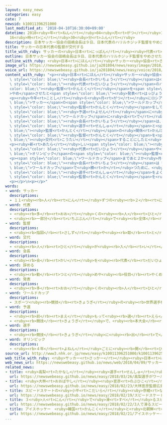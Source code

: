 ```yaml
---
layout: easy_news
categories: easy
cate: 7
newsid: k10011396251000
last_modified_at: '2018-04-10T16:30:00+09:00'
datetime: 2018<ruby>年<rt>ねん</rt></ruby>04<ruby>月<rt>がつ</rt></ruby>10<ruby>日<rt>にち</rt></ruby>
  16<ruby>時<rt>じ</rt></ruby>30<ruby>分<rt>ふん</rt></ruby>
description: 日本サッカー協会の田嶋会長は９日、日本代表のハリルホジッチ監督をやめさせたと発表しました。
title: サッカーの日本代表の監督が交代する
title_with_ruby: サッカーの<ruby>日本<rt>にっぽん</rt></ruby><ruby>代表<rt>だいひょう</rt></ruby>の<ruby>監督<rt>かんとく</rt></ruby>が<ruby>交代<rt>こうたい</rt></ruby>する
outline: 日本サッカー協会の田嶋会長は９日、日本代表のハリルホジッチ監督をやめさせたと発表しました。
outline_with_ruby: <ruby>日本<rt>にほん</rt></ruby>サッカー<ruby>協会<rt>きょうかい</rt></ruby>の<ruby>田嶋<rt>たしま</rt></ruby><ruby>会長<rt>かいちょう</rt></ruby>は<ruby>９日<rt>ここのか</rt></ruby>、<ruby>日本<rt>にっぽん</rt></ruby><ruby>代表<rt>だいひょう</rt></ruby>のハリルホジッチ<ruby>監督<rt>かんとく</rt></ruby>をやめさせたと<ruby>発表<rt>はっぴょう</rt></ruby>しました。
image_url: https://newswebeasy.github.io/ja201804/news/easy/image/2018/04/10/k10011396251000.jpg
voice_url: https://newswebeasy.github.io/ja201804/news/easy/voice/2018/04/10/k10011396251000.mp4
content_with_ruby: "<p><ruby>日本<rt>にほん</rt></ruby>サッカー<ruby>協会<rt>きょうかい</rt></ruby>の<ruby>田嶋<rt>たしま</rt></ruby><span\
  \ style=\"color: blue;\"><ruby>会長<rt>かいちょう</rt></ruby></span>は<ruby>９日<rt>ここのか</rt></ruby>、<ruby>日本<rt>にっぽん</rt></ruby><span\
  \ style=\"color: blue;\"><ruby>代表<rt>だいひょう</rt></ruby></span>のハリルホジッチ<span style=\"\
  color: blue;\"><ruby>監督<rt>かんとく</rt></ruby></span>を<span style=\"color: blue;\"\
  >やめ</span>させたと<span style=\"color: blue;\"><ruby>発表<rt>はっぴょう</rt></ruby></span>しました。</p>\n\
  <p><ruby>今年<rt>ことし</rt></ruby>６<ruby>月<rt>がつ</rt></ruby>にロシアで<span style=\"color:\
  \ blue;\">サッカー</span>の<span style=\"color: blue;\">ワールドカップ</span>が<ruby>始<rt>はじ</rt></ruby>まります。ハリルホジッチさんが<span\
  \ style=\"color: blue;\"><ruby>監督<rt>かんとく</rt></ruby></span>をしている<ruby>間<rt>あいだ</rt></ruby>、<ruby>日本<rt>にっぽん</rt></ruby>は<span\
  \ style=\"color: blue;\"><ruby>予選<rt>よせん</rt></ruby></span>に<ruby>勝<rt>か</rt></ruby>って<span\
  \ style=\"color: blue;\">ワールドカップ</span>に<ruby>出<rt>で</rt></ruby>ることが<ruby>決<rt>き</rt></ruby>まりました。しかし、３<ruby>月<rt>がつ</rt></ruby>に<ruby>行<rt>おこな</rt></ruby>った２つの<ruby>試合<rt>しあい</rt></ruby>では<ruby>勝<rt>か</rt></ruby>つことができませんでした。<ruby>田嶋<rt>たしま</rt></ruby><span\
  \ style=\"color: blue;\"><ruby>会長<rt>かいちょう</rt></ruby></span>は、この<ruby>試合<rt>しあい</rt></ruby>のあと<span\
  \ style=\"color: blue;\"><ruby>選手<rt>せんしゅ</rt></ruby></span>と<span style=\"color:\
  \ blue;\"><ruby>監督<rt>かんとく</rt></ruby></span>の<ruby>関係<rt>かんけい</rt></ruby>が<ruby>悪<rt>わる</rt></ruby>くなったため、<span\
  \ style=\"color: blue;\"><ruby>監督<rt>かんとく</rt></ruby></span>を<span style=\"color:\
  \ blue;\"><ruby>交代<rt>こうたい</rt></ruby></span>することにしたと<ruby>言<rt>い</rt></ruby>っています。</p>\n\
  <p><ruby>新<rt>あたら</rt></ruby>しい<span style=\"color: blue;\"><ruby>監督<rt>かんとく</rt></ruby></span>は<ruby>西野<rt>にしの</rt></ruby><ruby>朗<rt>あきら</rt></ruby>さんです。<ruby>西野<rt>にしの</rt></ruby>さんは２０<ruby>歳<rt>さい</rt></ruby><ruby>以下<rt>いか</rt></ruby>の<ruby>日本<rt>にっぽん</rt></ruby><span\
  \ style=\"color: blue;\"><ruby>代表<rt>だいひょう</rt></ruby></span>や<span style=\"color:\
  \ blue;\">オリンピック</span>の<span style=\"color: blue;\"><ruby>監督<rt>かんとく</rt></ruby></span>などをしました。</p>\n\
  <p><span style=\"color: blue;\">ワールドカップ</span>まであと２か<ruby>月<rt>げつ</rt></ruby>です。<ruby>田嶋<rt>たしま</rt></ruby><span\
  \ style=\"color: blue;\"><ruby>会長<rt>かいちょう</rt></ruby></span>は「<span style=\"color:\
  \ blue;\">ワールドカップ</span>で<ruby>勝<rt>か</rt></ruby>つために、<ruby>日本<rt>にっぽん</rt></ruby>の<span\
  \ style=\"color: blue;\"><ruby>選手<rt>せんしゅ</rt></ruby></span>をよく<ruby>知<rt>し</rt></ruby>っている<ruby>西野<rt>にしの</rt></ruby>さんに<span\
  \ style=\"color: blue;\"><ruby>監督<rt>かんとく</rt></ruby></span>を<ruby>頼<rt>たの</rt></ruby>むことにしました」と<ruby>説明<rt>せつめい</rt></ruby>しました。</p>\n\
  <p></p>\n<p></p>"
words:
- word: サッカー
  descriptions:
  - １１<ruby><rb>人</rb><rt>にん</rt></ruby>ずつの<ruby><rb>２</rb><rt>に</rt></ruby>チームが、<ruby><rb>手</rb><rt>て</rt></ruby>を<ruby><rb>使</rb><rt>つか</rt></ruby>わずに、ボールを<ruby><rb>相手</rb><rt>あいて</rt></ruby>のゴールにけりこんで<ruby><rb>得点</rb><rt>とくてん</rt></ruby>をきそう<ruby><rb>競技</rb><rt>きょうぎ</rt></ruby>。フットボール。
- word: 代表
  descriptions:
  - <ruby><rb>多</rb><rt>おお</rt></ruby>くの<ruby><rb>人</rb><rt>ひと</rt></ruby>に<ruby><rb>代</rb><rt>か</rt></ruby>わって<ruby><rb>何</rb><rt>なに</rt></ruby>かをすること。また、その<ruby><rb>人</rb><rt>ひと</rt></ruby>。
  - <ruby><rb>一部分</rb><rt>いちぶぶん</rt></ruby>で<ruby><rb>全体</rb><rt>ぜんたい</rt></ruby>の<ruby><rb>特色</rb><rt>とくしょく</rt></ruby>を<ruby><rb>表</rb><rt>あらわ</rt></ruby>すこと。また、そのもの。
- word: 監督
  descriptions:
  - <ruby><rb>指図</rb><rt>さしず</rt></ruby>や<ruby><rb>取</rb><rt>と</rt></ruby>りしまりなどをすること。また、その<ruby><rb>人</rb><rt>ひと</rt></ruby>。
- word: 交代
  descriptions:
  - <ruby><rb>人</rb><rt>ひと</rt></ruby>が<ruby><rb>入</rb><rt>い</rt></ruby>れかわること。かわり<ruby><rb>合</rb><rt>あ</rt></ruby>うこと。
- word: 会長
  descriptions:
  - <ruby><rb>会</rb><rt>かい</rt></ruby>を<ruby><rb>代表</rb><rt>だいひょう</rt></ruby>する<ruby><rb>人</rb><rt>ひと</rt></ruby>。
- word: 辞める
  descriptions:
  - <ruby><rb>勤</rb><rt>つと</rt></ruby>めや<ruby><rb>役目</rb><rt>やくめ</rt></ruby>から<ruby><rb>退</rb><rt>しりぞ</rt></ruby>く。
- word: 発表
  descriptions:
  - <ruby><rb>多</rb><rt>おお</rt></ruby>くの<ruby><rb>人</rb><rt>ひと</rt></ruby>に<ruby><rb>広</rb><rt>ひろ</rt></ruby>く<ruby><rb>知</rb><rt>し</rt></ruby>らせること。
- word: ワールドカップ
  descriptions:
  - スポーツ<ruby><rb>競技</rb><rt>きょうぎ</rt></ruby>の<ruby><rb>世界選手権大会</rb><rt>せかいせんしゅけんたいかい</rt></ruby>の<ruby><rb>優勝者</rb><rt>ゆうしょうしゃ</rt></ruby>にあたえられるカップ。また、そのカップを<ruby><rb>争</rb><rt>あらそ</rt></ruby>う<ruby><rb>大会</rb><rt>たいかい</rt></ruby>。<ruby><rb>W杯</rb><rt>ダブリューはい</rt></ruby>。
- word: 予選
  descriptions:
  - <ruby><rb>前</rb><rt>まえ</rt></ruby>もって<ruby><rb>選</rb><rt>えら</rt></ruby>ぶこと。
  - <ruby><rb>競技</rb><rt>きょうぎ</rt></ruby>で、<ruby><rb>本大会</rb><rt>ほんたいかい</rt></ruby>に<ruby><rb>出</rb><rt>で</rt></ruby>る<ruby><rb>人</rb><rt>ひと</rt></ruby>やチームを<ruby><rb>決</rb><rt>き</rt></ruby>めること。また、その<ruby><rb>試合</rb><rt>しあい</rt></ruby>。
- word: 選手
  descriptions:
  - <ruby><rb>競技</rb><rt>きょうぎ</rt></ruby>に<ruby><rb>出</rb><rt>で</rt></ruby>るために<ruby><rb>選</rb><rt>えら</rt></ruby>ばれた<ruby><rb>人</rb><rt>ひと</rt></ruby>。
- word: オリンピック
  descriptions:
  - <ruby><rb>４年</rb><rt>よねん</rt></ruby>ごとに<ruby><rb>開</rb><rt>ひら</rt></ruby>かれ、<ruby><rb>世界</rb><rt>せかい</rt></ruby>じゅうの<ruby><rb>国々</rb><rt>くにぐに</rt></ruby>から<ruby><rb>選手</rb><rt>せんしゅ</rt></ruby>が<ruby><rb>参加</rb><rt>さんか</rt></ruby>する<ruby><rb>競技大会</rb><rt>きょうぎたいかい</rt></ruby>。<ruby><rb>古代</rb><rt>こだい</rt></ruby>ギリシャのオリンピアで<ruby><rb>開</rb><rt>ひら</rt></ruby>かれた<ruby><rb>古代</rb><rt>こだい</rt></ruby>オリンピックにならって、フランスのクーベルタンの<ruby><rb>力</rb><rt>ちから</rt></ruby>で、１８９６<ruby><rb>年</rb><rt>ねん</rt></ruby>にギリシャのアテネで<ruby><rb>開</rb><rt>ひら</rt></ruby>かれたのが、<ruby><rb>近代</rb><rt>きんだい</rt></ruby>オリンピックの<ruby><rb>始</rb><rt>はじ</rt></ruby>まり。<ruby><rb>五輪</rb><rt>ごりん</rt></ruby>。
source_url: http://www3.nhk.or.jp/news/easy/k10011396251000/k10011396251000.html
web_title_with_ruby: <ruby>サッカー<rt>さっかー</rt></ruby><ruby>日本<rt>にっぽん</rt></ruby><ruby>代表<rt>だいひょう</rt></ruby><ruby>監督<rt>かんとく</rt></ruby>に<ruby>西野<rt>にしの</rt></ruby><ruby>朗<rt>あきら</rt></ruby><ruby>氏<rt>し</rt></ruby>
web_news_url: https://newswebeasy.github.io/news/web/2018/04/09/サッカー日本代表監督に西野朗氏
related_news:
- title: <ruby>高梨<rt>たかなし</rt></ruby><ruby>選手<rt>せんしゅ</rt></ruby>がワールドカップで<ruby>優勝<rt>ゆうしょう</rt></ruby>　いちばん<ruby>多<rt>おお</rt></ruby>い<ruby>記録<rt>きろく</rt></ruby>になる
  url: https://newswebeasy.github.io/news/easy/2018/03/26/高梨選手がワールドカップで優勝-いちばん多い記録になる
- title: <ruby>大林<rt>おおばやし</rt></ruby><ruby>宣彦<rt>のぶひこ</rt></ruby><ruby>監督<rt>かんとく</rt></ruby>「<ruby>広島<rt>ひろしま</rt></ruby>に<ruby>原爆<rt>げんばく</rt></ruby>が<ruby>落<rt>お</rt></ruby>とされるまでを<ruby>映画<rt>えいが</rt></ruby>にする」
  url: https://newswebeasy.github.io/news/easy/2018/02/23/大林宣彦監督広島に原爆が落とされるまでを映画にする
- title: スピードスケートの<ruby>小平<rt>こだいら</rt></ruby><ruby>奈緒<rt>なお</rt></ruby><ruby>選手<rt>せんしゅ</rt></ruby>が<ruby>金<rt>きん</rt></ruby>メダルを<ruby>取<rt>と</rt></ruby>る
  url: https://newswebeasy.github.io/news/easy/2018/02/19/スピードスケートの小平奈緒選手が金メダルを取る
- title: ３<ruby>人<rt>にん</rt></ruby>で<ruby>滑<rt>すべ</rt></ruby>るスピードスケートの<ruby>女子<rt>じょし</rt></ruby><ruby>団体<rt>だんたい</rt></ruby>で<ruby>日本<rt>にっぽん</rt></ruby>が<ruby>金<rt>きん</rt></ruby>メダル
  url: https://newswebeasy.github.io/news/easy/2018/02/22/3人で滑るスピードスケートの女子団体で日本が金メダル
- title: アイスホッケー　<ruby>韓国<rt>かんこく</rt></ruby>と<ruby>北朝鮮<rt>きたちょうせん</rt></ruby>のチームの<ruby>試合<rt>しあい</rt></ruby>が<ruby>全部<rt>ぜんぶ</rt></ruby><ruby>終<rt>お</rt></ruby>わる
  url: https://newswebeasy.github.io/news/easy/2018/02/21/アイスホッケー-韓国と北朝鮮のチームの試合が全部終わる
...
```

